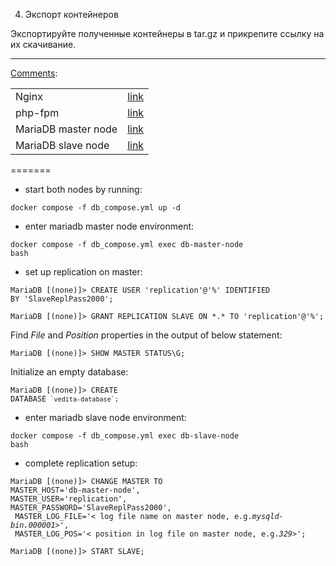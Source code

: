 4. Экспорт контейнеров

Экспортируйте полученные контейнеры в tar.gz и прикрепите ссылку на их скачивание.

<hr>

<ins>Comments</ins>:

|   |    |
|---|--- |
|Nginx |[link](https://github.com/FeelPurple/git-n-docker_SmallTasks/raw/task4/webserver.tar.gz)|
|php-fpm|[link](https://github.com/FeelPurple/git-n-docker_SmallTasks/raw/task4/php-fpm.tar.gz)|
|MariaDB master node|[link](https://github.com/FeelPurple/git-n-docker_SmallTasks/raw/task4/db-master-node.tar.gz)|
|MariaDB slave node|[link](https://github.com/FeelPurple/git-n-docker_SmallTasks/raw/task4/db-slave-node.tar.gz)|
=======
- start both nodes by running:

<code>docker compose -f db_compose.yml up -d</code>

- enter mariadb master node environment:

<code>docker compose -f db_compose.yml exec db-master-node bash</code>

- set up replication on master:

<code>MariaDB [(none)]> CREATE USER 'replication'@'%' IDENTIFIED BY 'SlaveReplPass2000';</code>

`MariaDB [(none)]> GRANT REPLICATION SLAVE ON *.* TO 'replication'@'%';`

Find *File* and *Position* properties in the output of below statement:

<code>MariaDB [(none)]> SHOW MASTER STATUS\G;</code> 

Initialize an empty database:

<code>MariaDB [(none)]> CREATE DATABASE`` `vedita-database`;``</code> 

- enter mariadb slave node environment:

<code>docker compose -f db_compose.yml exec db-slave-node bash</code>

- complete replication setup:

`MariaDB [(none)]> CHANGE MASTER TO `<br/>`
MASTER_HOST='db-master-node', `<br/>`
MASTER_USER='replication', `<br/>`
MASTER_PASSWORD='SlaveReplPass2000', `<br/>`
MASTER_LOG_FILE='< log file name on master node, e.g.`<em>`mysqld-bin.000001`</em>`>', `<br/>`
MASTER_LOG_POS='< position in log file on master node, e.g.`<em>`329`</em>`>';`

`MariaDB [(none)]> START SLAVE;`
